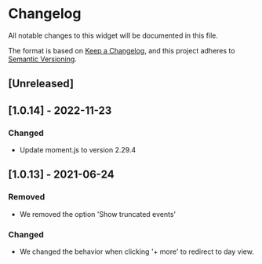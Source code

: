 # Changelog

All notable changes to this widget will be documented in this file.

The format is based on [Keep a Changelog](https://keepachangelog.com/en/1.0.0/), and this project adheres to [Semantic Versioning](https://semver.org/spec/v2.0.0.html).

## [Unreleased]

## [1.0.14] - 2022-11-23

### Changed

-   Update moment.js to version 2.29.4

## [1.0.13] - 2021-06-24

### Removed

-   We removed the option 'Show truncated events'

### Changed

-   We changed the behavior when clicking '+ more' to redirect to day view.
